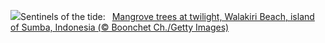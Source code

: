 ![](https://www.bing.com/th?id=OHR.MangroveTwilight_EN-US0646432423_UHD.jpg&w=1000)Sentinels of the tide:&nbsp;&ensp;[Mangrove trees at twilight, Walakiri Beach, island of Sumba, Indonesia (© Boonchet Ch./Getty Images)](https://www.bing.com/th?id=OHR.MangroveTwilight_EN-US0646432423_UHD.jpg)
<br><br/>
